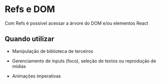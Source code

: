 # Refs e DOM

Com Refs é possível acessar a árvore do DOM e/ou elementos React

## Quando utilizar

* Manipulação de biblioteca de terceiros

* Gerenciamento de inputs (foco), seleção de textos ou reprodução de mídias

* Animações imperativas
